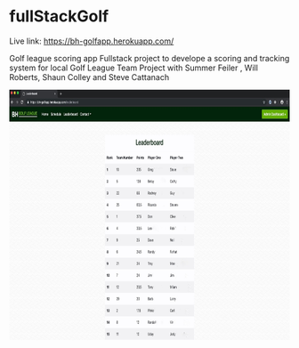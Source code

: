 # fullStackGolf

Live link: https://bh-golfapp.herokuapp.com/

Golf league scoring app
Fullstack project to develope a scoring and tracking system for local Golf League
Team Project with Summer Feiler , Will Roberts, Shaun Colley and Steve Cattanach


<img src="readme/leaderboard.jpeg" width="100%" height="450"/>  
